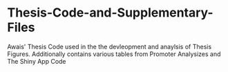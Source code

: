 # Thesis-Code-and-Supplementary-Files
Awais' Thesis Code used in the the devleopment and anaylsis of Thesis Figures. Additionally contains various tables from Promoter Analysizes and The Shiny App Code
